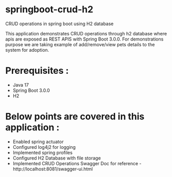 # springboot-crud-h2
CRUD operations in spring boot using H2 database

This application demonstrates CRUD operations through h2 database where apis are exposed as REST APIS with Spring Boot 3.0.0.
For demonstrations purpose we are taking example of add/remove/view pets details to the system for adoption.

# Prerequisites :
- Java 17
- Spring Boot 3.0.0
- H2

# Below points are covered in this application :
- Enabled spring actuator
- Configured log4j2 for logging
- Implemented spring profiles
- Configured H2 Database with file storage
- Implemented CRUD Operations
  Swagger Doc for reference - http://localhost:8081/swagger-ui.html
